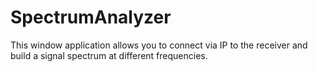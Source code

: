 # SpectrumAnalyzer

This window application allows you to connect via IP to the receiver and build a signal spectrum at different frequencies.
